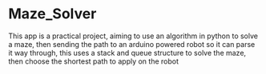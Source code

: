 # Maze_Solver

This app is a practical project, aiming to use an algorithm in python to solve a maze, then sending the path to an arduino powered robot so it can parse it way through, this uses a stack and queue structure to solve the maze, then choose the shortest path to apply on the robot